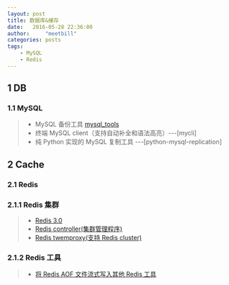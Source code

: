 ```yaml
---
layout: post
title: 数据库&缓存
date:   2016-05-28 22:36:00
author:     "meetbill"
categories: posts
tags:
    - MySQL
    - Redis
---
```


## 1 DB

### 1.1 MySQL

> * MySQL 备份工具 [mysql_tools](https://github.com/meetbill/mysql_tools)
> * 终端 MySQL client（支持自动补全和语法高亮）---[mycli]
> * 纯 Python 实现的 MySQL 复制工具 ---[python-mysql-replication]

## 2 Cache

### 2.1 Redis
### 2.1.1 Redis 集群

> * [Redis 3.0](https://github.com/meetbill/redis)
> * [Redis controller(集群管理程序)](https://github.com/meetbill/cc)
> * [Redis twemproxy(支持 Redis cluster)](https://github.com/meetbill/r3proxy)

### 2.1.2 Redis 工具
> * [将 Redis AOF 文件流式写入其他 Redis 工具](https://github.com/meetbill/redis-replay-aof)
